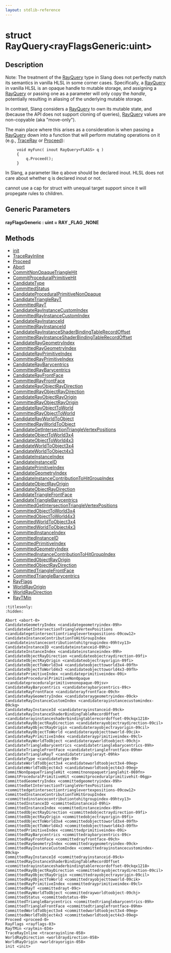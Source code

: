 ```yaml
---
layout: stdlib-reference
---
```


# struct RayQuery\<rayFlagsGeneric:uint\>

## Description

Note: The treatment of the <span class='code'><a href="index" class="code_type">RayQuery</a></span> type in Slang does not
perfectly match its semantics in vanilla HLSL in some corner
cases. Specifically, a <span class='code'><a href="index" class="code_type">RayQuery</a></span> in vanilla HLSL is an
opaque handle to mutable storage, and assigning a <span class='code'><a href="index" class="code_type">RayQuery</a></span>
or passing one as a parameter will only copy the *handle*,
potentially resulting in aliasing of the underlying mutable
storage.

In contrast, Slang considers a <span class='code'><a href="index" class="code_type">RayQuery</a></span> to own its mutable
state, and (because the API does not support cloning of queries),
<span class='code'><a href="index" class="code_type">RayQuery</a></span> values are non-copyable (aka "move-only").

The main place where this arises as a consideration is when
passing a <span class='code'><a href="index" class="code_type">RayQuery</a></span> down into a function that will perform
mutating operations on it (e.g., <span class='code'><a href="">TraceRay</a></span> or <span class='code'><a href="">Proceed</a></span>):
```
     void myFunc( inout RayQuery<FLAGS> q )
     {
         q.Proceed();
     }
```
In Slang, a parameter like <span class='code'>q</span> above should be declared <span class='code'><span class="code_keyword">inout</span></span>.
HLSL does not care about whether <span class='code'>q</span> is declared <span class='code'><span class="code_keyword">inout</span></span> or not.

cannot use a cap for struct with unequal target support
since it will propegate rules to children.


## Generic Parameters

####  <a id="decl-rayFlagsGeneric"></a>rayFlagsGeneric  : uint = RAY \_FLAG \_NONE

## Methods

* [init](../init)
* [TraceRayInline](../tracerayinline-058)
* [Proceed](../proceed-0)
* [Abort](../abort-0)
* [CommitNonOpaqueTriangleHit](../commitnonopaquetrianglehit-069fn)
* [CommitProceduralPrimitiveHit](../commitproceduralprimitivehit-06gp)
* [CandidateType](../candidatetype-09)
* [CommittedStatus](../committedstatus-09)
* [CandidateProceduralPrimitiveNonOpaque](../candidateproceduralprimitivenonopaque-09jsv)
* [CandidateTriangleRayT](../candidatetrianglerayt-09hk)
* [CommittedRayT](../committedrayt-09c)
* [CandidateRayInstanceCustomIndex](../candidaterayinstancecustomindex-09ckq)
* [CommittedRayInstanceCustomIndex](../committedrayinstancecustomindex-09ckq)
* [CandidateRayInstanceId](../candidaterayinstanceid-09ck)
* [CommittedRayInstanceId](../committedrayinstanceid-09ck)
* [CandidateRayInstanceShaderBindingTableRecordOffset](../candidaterayinstanceshaderbindingtablerecordoffset-09ckqx1218)
* [CommittedRayInstanceShaderBindingTableRecordOffset](../committedrayinstanceshaderbindingtablerecordoffset-09ckqx1218)
* [CandidateRayGeometryIndex](../candidateraygeometryindex-09ck)
* [CommittedRayGeometryIndex](../committedraygeometryindex-09ck)
* [CandidateRayPrimitiveIndex](../candidaterayprimitiveindex-09cl)
* [CommittedRayPrimitiveIndex](../committedrayprimitiveindex-09cl)
* [CandidateRayBarycentrics](../candidateraybarycentrics-09c)
* [CommittedRayBarycentrics](../committedraybarycentrics-09c)
* [CandidateRayFrontFace](../candidaterayfrontface-09ch)
* [CommittedRayFrontFace](../committedrayfrontface-09ch)
* [CandidateRayObjectRayDirection](../candidaterayobjectraydirection-09cil)
* [CommittedRayObjectRayDirection](../committedrayobjectraydirection-09cil)
* [CandidateRayObjectRayOrigin](../candidaterayobjectrayorigin-09cil)
* [CommittedRayObjectRayOrigin](../committedrayobjectrayorigin-09cil)
* [CandidateRayObjectToWorld](../candidaterayobjecttoworld-09cik)
* [CommittedRayObjectToWorld](../committedrayobjecttoworld-09cik)
* [CandidateRayWorldToObject](../candidaterayworldtoobject-09chj)
* [CommittedRayWorldToObject](../committedrayworldtoobject-09chj)
* [CandidateGetIntersectionTriangleVertexPositions](../candidategetintersectiontrianglevertexpositions-09cow12)
* [CandidateObjectToWorld3x4](../candidateobjecttoworld3x4-09fh)
* [CandidateObjectToWorld4x3](../candidateobjecttoworld4x3-09fh)
* [CandidateWorldToObject3x4](../candidateworldtoobject3x4-09eg)
* [CandidateWorldToObject4x3](../candidateworldtoobject4x3-09eg)
* [CandidateInstanceIndex](../candidateinstanceindex-09h)
* [CandidateInstanceID](../candidateinstanceid-09hi)
* [CandidatePrimitiveIndex](../candidateprimitiveindex-09i)
* [CandidateGeometryIndex](../candidategeometryindex-09h)
* [CandidateInstanceContributionToHitGroupIndex](../candidateinstancecontributiontohitgroupindex-09htvy13)
* [CandidateObjectRayOrigin](../candidateobjectrayorigin-09fi)
* [CandidateObjectRayDirection](../candidateobjectraydirection-09fi)
* [CandidateTriangleFrontFace](../candidatetrianglefrontface-09hm)
* [CandidateTriangleBarycentrics](../candidatetrianglebarycentrics-09h)
* [CommittedGetIntersectionTriangleVertexPositions](../committedgetintersectiontrianglevertexpositions-09cow12)
* [CommittedObjectToWorld3x4](../committedobjecttoworld3x4-09fh)
* [CommittedObjectToWorld4x3](../committedobjecttoworld4x3-09fh)
* [CommittedWorldToObject3x4](../committedworldtoobject3x4-09eg)
* [CommittedWorldToObject4x3](../committedworldtoobject4x3-09eg)
* [CommittedInstanceIndex](../committedinstanceindex-09h)
* [CommittedInstanceID](../committedinstanceid-09hi)
* [CommittedPrimitiveIndex](../committedprimitiveindex-09i)
* [CommittedGeometryIndex](../committedgeometryindex-09h)
* [CommittedInstanceContributionToHitGroupIndex](../committedinstancecontributiontohitgroupindex-09htvy13)
* [CommittedObjectRayOrigin](../committedobjectrayorigin-09fi)
* [CommittedObjectRayDirection](../committedobjectraydirection-09fi)
* [CommittedTriangleFrontFace](../committedtrianglefrontface-09hm)
* [CommittedTriangleBarycentrics](../committedtrianglebarycentrics-09h)
* [RayFlags](../rayflags-03)
* [WorldRayOrigin](../worldrayorigin-058)
* [WorldRayDirection](../worldraydirection-058)
* [RayTMin](../raytmin-034)


```{toctree}
:titlesonly:
:hidden:

Abort <abort-0>
CandidateGeometryIndex <candidategeometryindex-09h>
CandidateGetIntersectionTriangleVertexPositions <candidategetintersectiontrianglevertexpositions-09cow12>
CandidateInstanceContributionToHitGroupIndex <candidateinstancecontributiontohitgroupindex-09htvy13>
CandidateInstanceID <candidateinstanceid-09hi>
CandidateInstanceIndex <candidateinstanceindex-09h>
CandidateObjectRayDirection <candidateobjectraydirection-09fi>
CandidateObjectRayOrigin <candidateobjectrayorigin-09fi>
CandidateObjectToWorld3x4 <candidateobjecttoworld3x4-09fh>
CandidateObjectToWorld4x3 <candidateobjecttoworld4x3-09fh>
CandidatePrimitiveIndex <candidateprimitiveindex-09i>
CandidateProceduralPrimitiveNonOpaque <candidateproceduralprimitivenonopaque-09jsv>
CandidateRayBarycentrics <candidateraybarycentrics-09c>
CandidateRayFrontFace <candidaterayfrontface-09ch>
CandidateRayGeometryIndex <candidateraygeometryindex-09ck>
CandidateRayInstanceCustomIndex <candidaterayinstancecustomindex-09ckq>
CandidateRayInstanceId <candidaterayinstanceid-09ck>
CandidateRayInstanceShaderBindingTableRecordOffset <candidaterayinstanceshaderbindingtablerecordoffset-09ckqx1218>
CandidateRayObjectRayDirection <candidaterayobjectraydirection-09cil>
CandidateRayObjectRayOrigin <candidaterayobjectrayorigin-09cil>
CandidateRayObjectToWorld <candidaterayobjecttoworld-09cik>
CandidateRayPrimitiveIndex <candidaterayprimitiveindex-09cl>
CandidateRayWorldToObject <candidaterayworldtoobject-09chj>
CandidateTriangleBarycentrics <candidatetrianglebarycentrics-09h>
CandidateTriangleFrontFace <candidatetrianglefrontface-09hm>
CandidateTriangleRayT <candidatetrianglerayt-09hk>
CandidateType <candidatetype-09>
CandidateWorldToObject3x4 <candidateworldtoobject3x4-09eg>
CandidateWorldToObject4x3 <candidateworldtoobject4x3-09eg>
CommitNonOpaqueTriangleHit <commitnonopaquetrianglehit-069fn>
CommitProceduralPrimitiveHit <commitproceduralprimitivehit-06gp>
CommittedGeometryIndex <committedgeometryindex-09h>
CommittedGetIntersectionTriangleVertexPositions <committedgetintersectiontrianglevertexpositions-09cow12>
CommittedInstanceContributionToHitGroupIndex <committedinstancecontributiontohitgroupindex-09htvy13>
CommittedInstanceID <committedinstanceid-09hi>
CommittedInstanceIndex <committedinstanceindex-09h>
CommittedObjectRayDirection <committedobjectraydirection-09fi>
CommittedObjectRayOrigin <committedobjectrayorigin-09fi>
CommittedObjectToWorld3x4 <committedobjecttoworld3x4-09fh>
CommittedObjectToWorld4x3 <committedobjecttoworld4x3-09fh>
CommittedPrimitiveIndex <committedprimitiveindex-09i>
CommittedRayBarycentrics <committedraybarycentrics-09c>
CommittedRayFrontFace <committedrayfrontface-09ch>
CommittedRayGeometryIndex <committedraygeometryindex-09ck>
CommittedRayInstanceCustomIndex <committedrayinstancecustomindex-09ckq>
CommittedRayInstanceId <committedrayinstanceid-09ck>
CommittedRayInstanceShaderBindingTableRecordOffset <committedrayinstanceshaderbindingtablerecordoffset-09ckqx1218>
CommittedRayObjectRayDirection <committedrayobjectraydirection-09cil>
CommittedRayObjectRayOrigin <committedrayobjectrayorigin-09cil>
CommittedRayObjectToWorld <committedrayobjecttoworld-09cik>
CommittedRayPrimitiveIndex <committedrayprimitiveindex-09cl>
CommittedRayT <committedrayt-09c>
CommittedRayWorldToObject <committedrayworldtoobject-09chj>
CommittedStatus <committedstatus-09>
CommittedTriangleBarycentrics <committedtrianglebarycentrics-09h>
CommittedTriangleFrontFace <committedtrianglefrontface-09hm>
CommittedWorldToObject3x4 <committedworldtoobject3x4-09eg>
CommittedWorldToObject4x3 <committedworldtoobject4x3-09eg>
Proceed <proceed-0>
RayFlags <rayflags-03>
RayTMin <raytmin-034>
TraceRayInline <tracerayinline-058>
WorldRayDirection <worldraydirection-058>
WorldRayOrigin <worldrayorigin-058>
init <init>
```
